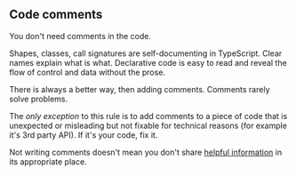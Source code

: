 ## Code comments

You don't need comments in the code.

Shapes, classes, call signatures are self-documenting in TypeScript. Clear names explain what is what. Declarative code is easy to read and reveal the flow of control and data without the prose.

There is always a better way, then adding comments. Comments rarely solve problems.

The *only exception* to this rule is to add comments to a piece of code that is unexpected or misleading but not fixable for technical reasons (for example it's 3rd party API). If it's your code, fix it.

Not writing comments doesn't mean you don't share [helpful information](#theReadme) in its appropriate place.